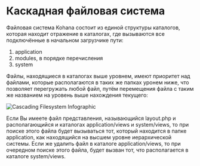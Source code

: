 # Каскадная файловая система

Файловая система Kohana  состоит из единой структуры каталогов, которая находит отражение в каталогах, где вызываются все подключённые в начальном загрузчике пути:

1. application
2. modules, в порядке перечисления
3. system

Файлы, находящиеся в каталогах выше уровнем, имеют приоритет над файлами, которые располагаются в таких же папках уронем ниже, что позволяет перегружать любой файл, путём перемещения файла с таким же названием на уровень выше нахождения текущего:

![Cascading Filesystem Infographic](img/cascading_filesystem.png)

Если Вы имеете файл представления, называющийся layout.php и располагающийся и каталогах application/views и system/views, то при поиске этого файла будет вызываться тот, который находится в папке application, как находящийся на высшем уровне иерархической системы. Если же удалить файл в каталоге application/views, то при очередном поиске этого файла, будет вызван тот, что располагается в каталоге system/views.